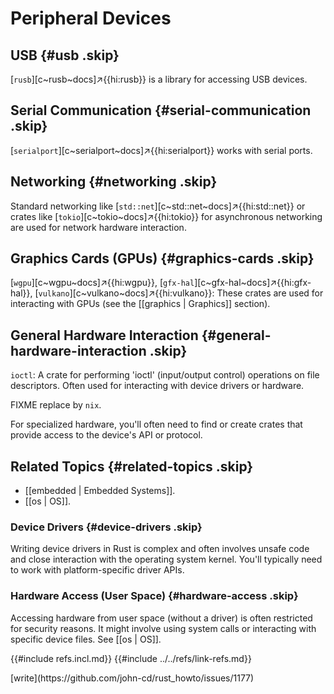 # Peripheral Devices

## USB {#usb .skip}

[`rusb`][c~rusb~docs]↗{{hi:rusb}} is a library for accessing USB devices.

## Serial Communication {#serial-communication .skip}

[`serialport`][c~serialport~docs]↗{{hi:serialport}} works with serial ports.

## Networking {#networking .skip}

Standard networking like [`std::net`][c~std::net~docs]↗{{hi:std::net}} or crates like [`tokio`][c~tokio~docs]↗{{hi:tokio}} for asynchronous networking are used for network hardware interaction.

## Graphics Cards (GPUs) {#graphics-cards .skip}

[`wgpu`][c~wgpu~docs]↗{{hi:wgpu}}, [`gfx-hal`][c~gfx-hal~docs]↗{{hi:gfx-hal}}, [`vulkano`][c~vulkano~docs]↗{{hi:vulkano}}: These crates are used for interacting with GPUs (see the [[graphics | Graphics]] section).

## General Hardware Interaction {#general-hardware-interaction .skip}

`ioctl`: A crate for performing 'ioctl' (input/output control) operations on file descriptors. Often used for interacting with device drivers or hardware.

FIXME replace by `nix`.

For specialized hardware, you'll often need to find or create crates that provide access to the device's API or protocol.

## Related Topics {#related-topics .skip}

- [[embedded | Embedded Systems]].
- [[os | OS]].

### Device Drivers {#device-drivers .skip}

Writing device drivers in Rust is complex and often involves unsafe code and close interaction with the operating system kernel. You'll typically need to work with platform-specific driver APIs.

### Hardware Access (User Space) {#hardware-access .skip}

Accessing hardware from user space (without a driver) is often restricted for security reasons. It might involve using system calls or interacting with specific device files. See [[os | OS]].

{{#include refs.incl.md}}
{{#include ../../refs/link-refs.md}}

<div class="hidden">
[write](https://github.com/john-cd/rust_howto/issues/1177)
</div>
